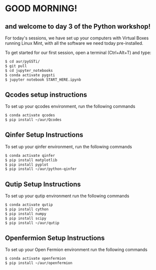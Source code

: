 # GOOD MORNING!

## and welcome to day 3 of the Python workshop!

For today's sessions, we have set up your computers with Virtual Boxes running Linux Mint, with all the software we need today pre-installed.

To get started for our first session, open a terminal (Ctrl+Alt+T) and type:

```bash
$ cd aur/pyGSTi/
$ git pull
$ cd jupyter_notebooks
$ conda activate pygsti
$ jupyter notebook START_HERE.ipynb
```

## Qcodes setup instructions

To set up your qcodes environment, run the following commands

```bash
$ conda activate qcodes
$ pip install ~/aur/Qcodes
```

## Qinfer Setup Instructions

To set up your qinfer environment, run the following commands

```bash
$ conda activate qinfer
$ pip install matplotlib
$ pip install pyplot
$ pip install ~/aur/python-qinfer
```

## Qutip Setup Instructions

To set up your qutip environment run the following commands

```bash
$ conda activate qutip
$ pip install cython
$ pip install numpy
$ pip install scipy
$ pip install ~/aur/qutip
```

## Openfermion Setup Instructions

To set up your Open Fermion environment run the following commands

```bash
$ conda activate openfermion
$ pip install ~/aur/openfermion
```